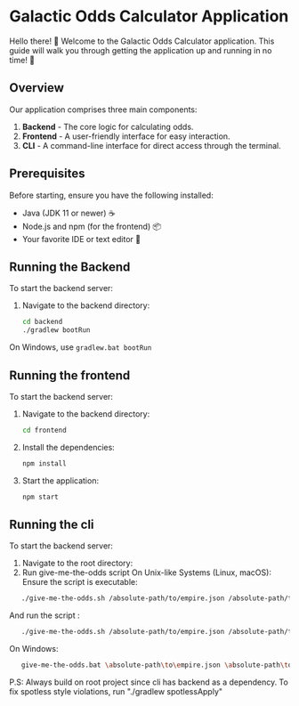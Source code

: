 # Galactic Odds Calculator Application

Hello there! 🚀 Welcome to the Galactic Odds Calculator application. This guide will walk you through getting the application up and running in no time! 🌌

## Overview

Our application comprises three main components:
1. **Backend** - The core logic for calculating odds.
2. **Frontend** - A user-friendly interface for easy interaction.
3. **CLI** - A command-line interface for direct access through the terminal.

## Prerequisites

Before starting, ensure you have the following installed:
- Java (JDK 11 or newer) ☕
- Node.js and npm (for the frontend) 📦
- Your favorite IDE or text editor 📝

## Running the Backend

To start the backend server:

1. Navigate to the backend directory:
   ```bash
   cd backend
   ./gradlew bootRun
   ```
On Windows, use 
    ```gradlew.bat bootRun
    ```
## Running the frontend

To start the backend server:

1. Navigate to the backend directory:
   ```bash
   cd frontend
   ```
2. Install the dependencies:
   ```bash
   npm install
   ```   
3. Start the application:
   ```bash
   npm start
   ```
## Running the cli

To start the backend server:

1. Navigate to the root directory:
2. Run give-me-the-odds script
   On Unix-like Systems (Linux, macOS):
   Ensure the script is executable:
```bash
   ./give-me-the-odds.sh /absolute-path/to/empire.json /absolute-path/to/config.json
```
   And run the script :
```bash
   ./give-me-the-odds.sh /absolute-path/to/empire.json /absolute-path/to/config.json
```

On Windows:
```bash
   give-me-the-odds.bat \absolute-path\to\empire.json \absolute-path\to\config.json
```

P.S: 
Always build on root project since cli has backend as a dependency.
To fix spotless style violations, run "./gradlew spotlessApply"


